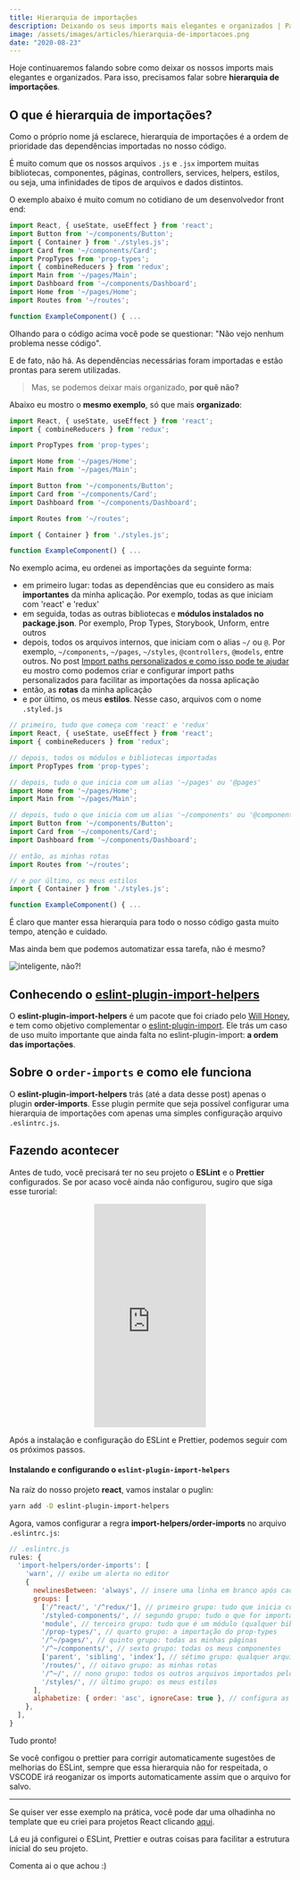 ```yaml
---
title: Hierarquia de importações
description: Deixando os seus imports mais elegantes e organizados | Parte II
image: /assets/images/articles/hierarquia-de-importacoes.png
date: "2020-08-23"
---
```


Hoje continuaremos falando sobre como deixar os nossos imports mais elegantes e organizados. Para isso, precisamos falar sobre **hierarquia de importações**.

## O que é hierarquia de importações?

Como o próprio nome já esclarece, hierarquia de importações é a ordem de prioridade das dependências importadas no nosso código.

É muito comum que os nossos arquivos `.js` e `.jsx` importem muitas bibliotecas, componentes, páginas, controllers, services, helpers, estilos, ou seja, uma infinidades de tipos de arquivos e dados distintos.

O exemplo abaixo é muito comum no cotidiano de um desenvolvedor front end:

```jsx
import React, { useState, useEffect } from 'react';
import Button from '~/components/Button';
import { Container } from './styles.js';
import Card from '~/components/Card';
import PropTypes from 'prop-types';
import { combineReducers } from 'redux';
import Main from '~/pages/Main';
import Dashboard from '~/components/Dashboard';
import Home from '~/pages/Home';
import Routes from '~/routes';

function ExampleComponent() { ...
```

Olhando para o código acima você pode se questionar: "Não vejo nenhum problema nesse código".

E de fato, não há. As dependências necessárias foram importadas e estão prontas para serem utilizadas.

> Mas, se podemos deixar mais organizado, **por quê não?**

Abaixo eu mostro o **mesmo exemplo**, só que mais **organizado**:

```jsx
import React, { useState, useEffect } from 'react';
import { combineReducers } from 'redux';

import PropTypes from 'prop-types';

import Home from '~/pages/Home';
import Main from '~/pages/Main';

import Button from '~/components/Button';
import Card from '~/components/Card';
import Dashboard from '~/components/Dashboard';

import Routes from '~/routes';

import { Container } from './styles.js';

function ExampleComponent() { ...
```

No exemplo acima, eu ordenei as importações da seguinte forma:

- em primeiro lugar: todas as dependências que eu considero as mais **importantes** da minha aplicação. Por exemplo, todas as que iniciam com 'react' e 'redux'
- em seguida, todas as outras bibliotecas e **módulos instalados no package.json**. Por exemplo, Prop Types, Storybook, Unform, entre outros
- depois, todos os arquivos internos, que iniciam com o alias `~/` ou `@`. Por exemplo, `~/components`, `~/pages`, `~/styles`, `@controllers`, `@models`, entre outros. No post [Import paths personalizados e como isso pode te ajudar](https://coderamos.vercel.app/import-paths-personalizados-como-isso-pode-te-ajudar/) eu mostro como podemos criar e configurar import paths personalizados para facilitar as importações da nossa aplicação
- então, as **rotas** da minha aplicação
- e por último, os meus **estilos**. Nesse caso, arquivos com o nome `.styled.js`

```jsx
// primeiro, tudo que começa com 'react' e 'redux'
import React, { useState, useEffect } from 'react';
import { combineReducers } from 'redux';

// depois, todos os módulos e bibliotecas importadas
import PropTypes from 'prop-types';

// depois, tudo o que inicia com um alias '~/pages' ou '@pages'
import Home from '~/pages/Home';
import Main from '~/pages/Main';

// depois, tudo o que inicia com um alias '~/components' ou '@components'
import Button from '~/components/Button';
import Card from '~/components/Card';
import Dashboard from '~/components/Dashboard';

// então, as minhas rotas
import Routes from '~/routes';

// e por último, os meus estilos
import { Container } from './styles.js';

function ExampleComponent() { ...
```

É claro que manter essa hierarquia para todo o nosso código gasta muito tempo, atenção e cuidado.

Mas ainda bem que podemos automatizar essa tarefa, não é mesmo?

![inteligente, não?!](https://media.giphy.com/media/W3a0zO282fuBpsqqyD/giphy.gif)

## Conhecendo o [eslint-plugin-import-helpers](https://github.com/Tibfib/eslint-plugin-import-helpers)

O **eslint-plugin-import-helpers** é um pacote que foi criado pelo [Will Honey](https://twitter.com/Tibfib), e tem como objetivo complementar o [eslint-plugin-import](https://github.com/benmosher/eslint-plugin-import). Ele trás um caso de uso muito importante que ainda falta no eslint-plugin-import: **a ordem das importações**.

## Sobre o `order-imports` e como ele funciona

O **eslint-plugin-import-helpers** trás (até a data desse post) apenas o plugin **order-imports**. Esse plugin permite que seja possível configurar uma hierarquia de importações com apenas uma simples configuração arquivo `.eslintrc.js`.

## Fazendo acontecer

Antes de tudo, você precisará ter no seu projeto o **ESLint** e o **Prettier** configurados. Se por acaso você ainda não configurou, sugiro que siga esse turorial:

<div align="center">
  <iframe width="200" height="400" src="https://www.youtube.com/embed/TI4v4Y8yRjw" frameborder="0" allowfullscreen></iframe>
</div>

Após a instalação e configuração do ESLint e Prettier, podemos seguir com os próximos passos.

#### Instalando e configurando o `eslint-plugin-import-helpers`

Na raíz do nosso projeto **react**, vamos instalar o puglin:

```bash
yarn add -D eslint-plugin-import-helpers
```

Agora, vamos configurar a regra **import-helpers/order-imports** no arquivo `.eslintrc.js`:

```js
// .eslintrc.js
rules: {
  'import-helpers/order-imports': [
    'warn', // exibe um alerta no editor
    {
      newlinesBetween: 'always', // insere uma linha em branco após cada grupo de prioridade
      groups: [
        ['/^react/', '/^redux/'], // primeiro grupo: tudo que inicia com 'react' e 'redux'
        '/styled-components/', // segundo grupo: tudo o que for importado diretamente da biblioteca styled-components. Isso é para garantir que a primeira importação nos arquivos styles.js seja sempre a do styled-components.
        'module', // terceiro grupo: tudo que é um módulo (qualquer biblioteca listada no arquivo package.json)
        '/prop-types/', // quarto grupo: a importação do prop-types
        '/^~/pages/', // quinto grupo: todas as minhas páginas
        '/^~/components/', // sexto grupo: todas os meus componentes
        ['parent', 'sibling', 'index'], // sétimo grupo: qualquer arquivo pai, irmão ou filho do arquivo atual
        '/routes/', // oitavo grupo: as minhas rotas
        '/^~/', // nono grupo: todos os outros arquivos importados pelo alias configurado
        '/styles/', // último grupo: os meus estilos
      ],
      alphabetize: { order: 'asc', ignoreCase: true }, // configura as importações por ordem alfabética (crescente), ignorando maiúsculas e minúsculas
    },
  ],
}
```

Tudo pronto!

Se você configou o prettier para corrigir automaticamente sugestões de melhorias do ESLint, sempre que essa hierarquia não for respeitada, o VSCODE irá reoganizar os imports automaticamente assim que o arquivo for salvo.

---

Se quiser ver esse exemplo na prática, você pode dar uma olhadinha no template que eu criei para projetos React clicando [aqui](https://github.com/coderamos/template-reactjs).

Lá eu já configurei o ESLint, Prettier e outras coisas para facilitar a estrutura inicial do seu projeto.

Comenta ai o que achou :)